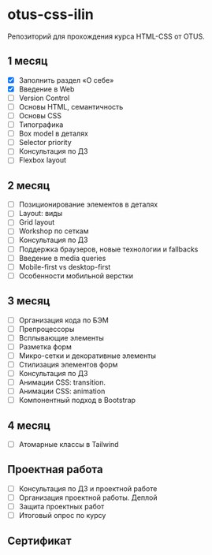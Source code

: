 # otus-css-ilin
Репозиторий для прохождения курса HTML-CSS от OTUS.

## 1 месяц

- [x] Заполнить раздел «О себе»
- [x] Введение в Web
- [ ] Version Control
- [ ] Основы HTML, семантичность
- [ ] Основы CSS
- [ ] Типографика
- [ ] Box model в деталях
- [ ] Selector priority
- [ ] Консультация по ДЗ
- [ ] Flexbox layout

## 2 месяц

- [ ] Позиционирование элементов в деталях
- [ ] Layout: виды
- [ ] Grid layout
- [ ] Workshop по сеткам
- [ ] Консультация по ДЗ
- [ ] Поддержка браузеров, новые технологии и fallbacks
- [ ] Введение в media queries
- [ ] Mobile-first vs desktop-first
- [ ] Особенности мобильной верстки

## 3 месяц

- [ ] Организация кода по БЭМ
- [ ] Препроцессоры
- [ ] Всплывающие элементы
- [ ] Разметка форм
- [ ] Микро-сетки и декоративные элементы
- [ ] Стилизация элементов форм
- [ ] Консультация по ДЗ
- [ ] Анимации CSS: transition.
- [ ] Анимации CSS: animation
- [ ] Компонентный подход в Bootstrap

## 4 месяц

- [ ] Атомарные классы в Tailwind

## Проектная работа

- [ ] Консультация по ДЗ и проектной работе
- [ ] Организация проектной работы. Деплой
- [ ] Защита проектных работ
- [ ] Итоговый опрос по курсу

## Сертификат